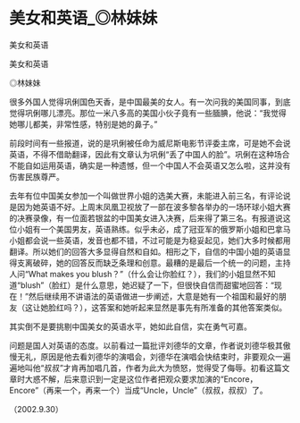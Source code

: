 # 美女和英语_◎林妹妹

美女和英语

美女和英语

◎林妹妹

很多外国人觉得巩俐国色天香，是中国最美的女人。有一次问我的美国同事，到底觉得巩俐哪儿漂亮。那位一米八多高的美国小伙子竟有一些腼腆，他说：“我觉得她哪儿都美，非常性感，特别是她的鼻子。”

前段时间有一些报道，说的是巩俐被任命为威尼斯电影节评委主席，可是她不会说英语，不得不借助翻译，因此有文章认为巩俐“丢了中国人的脸”。巩俐在这种场合不能自如运用英语，确实是一种遗憾，但一个中国人不会英语又怎么啦，这并没有伤害民族尊严。

去年有位中国美女参加一个叫做世界小姐的选美大赛，未能进入前三名，有评论说是因为她英语不好。上周末凤凰卫视放了一部在波多黎各举办的一场环球小姐大赛的决赛录像，有一位面若银盆的中国美女进入决赛，后来得了第三名。有报道说这位小姐有一个美国男友，英语熟练。似乎未必，成了冠亚军的俄罗斯小姐和巴拿马小姐都会说一些英语，发音也都不错，不过可能是为稳妥起见，她们大多时候都用翻译。所以她们的回答大多显得自然和自如。相形之下，自信的中国小姐的英语显得支离破碎，她的回答反而缺乏条理和创意。最糟的是最后一个统一的问题，主持人问“What makes you blush？”（什么会让你脸红？），我们的小姐显然不知道“blush”（脸红）是什么意思，她迟疑了一下，但很快自信而甜蜜地回答：“现在！”然后继续用不讲语法的英语做进一步阐述，大意是她有一个祖国和最好的朋友（这让她脸红吗？），这答案和她听起来显然是事先有所准备的其他答案类似。

其实倒不是要挑剔中国美女的英语水平，她如此自信，实在勇气可嘉。

问题是国人对英语的态度。以前看过一篇批评刘德华的文章，作者说刘德华极其傲慢无礼，原因是他去看刘德华的演唱会，刘德华在演唱会快结束时，非要观众一遍遍地叫他“叔叔”才肯再加唱几首，作者为此大为愤怒，觉得受了侮辱。初看这篇文章时大惑不解，后来意识到一定是这位作者把观众要求加演的“Encore，Encore”（再来一个，再来一个）当成“Uncle，Uncle”（叔叔，叔叔）了。

（2002.9.30）